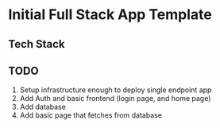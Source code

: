 # Initial Full Stack App Template

## Tech Stack

## TODO

1. Setup infrastructure enough to deploy single endpoint app
2. Add Auth and basic frontend (login page, and home page)
3. Add database
4. Add basic page that fetches from database
